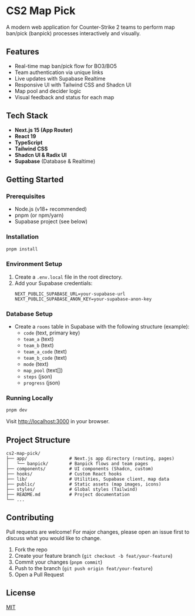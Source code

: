 # CS2 Map Pick

A modern web application for Counter-Strike 2 teams to perform map ban/pick (banpick) processes interactively and visually.

## Features

- Real-time map ban/pick flow for BO3/BO5
- Team authentication via unique links
- Live updates with Supabase Realtime
- Responsive UI with Tailwind CSS and Shadcn UI
- Map pool and decider logic
- Visual feedback and status for each map

## Tech Stack

- **Next.js 15 (App Router)**
- **React 19**
- **TypeScript**
- **Tailwind CSS**
- **Shadcn UI & Radix UI**
- **Supabase** (Database & Realtime)

## Getting Started

### Prerequisites

- Node.js (v18+ recommended)
- pnpm (or npm/yarn)
- Supabase project (see below)

### Installation

```bash
pnpm install
```

### Environment Setup

1. Create a `.env.local` file in the root directory.
2. Add your Supabase credentials:
   ```env
   NEXT_PUBLIC_SUPABASE_URL=your-supabase-url
   NEXT_PUBLIC_SUPABASE_ANON_KEY=your-supabase-anon-key
   ```

### Database Setup

- Create a `rooms` table in Supabase with the following structure (example):
  - `code` (text, primary key)
  - `team_a` (text)
  - `team_b` (text)
  - `team_a_code` (text)
  - `team_b_code` (text)
  - `mode` (text)
  - `map_pool` (text[])
  - `steps` (json)
  - `progress` (json)

### Running Locally

```bash
pnpm dev
```

Visit [http://localhost:3000](http://localhost:3000) in your browser.

## Project Structure

```
cs2-map-pick/
├── app/                # Next.js app directory (routing, pages)
│   └── banpick/        # Banpick flows and team pages
├── components/         # UI components (Shadcn, custom)
├── hooks/              # Custom React hooks
├── lib/                # Utilities, Supabase client, map data
├── public/             # Static assets (map images, icons)
├── styles/             # Global styles (Tailwind)
├── README.md           # Project documentation
└── ...
```

## Contributing

Pull requests are welcome! For major changes, please open an issue first to discuss what you would like to change.

1. Fork the repo
2. Create your feature branch (`git checkout -b feat/your-feature`)
3. Commit your changes (`pnpm commit`)
4. Push to the branch (`git push origin feat/your-feature`)
5. Open a Pull Request

## License

[MIT](LICENSE)

